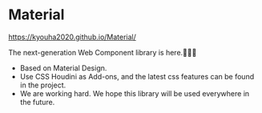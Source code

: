 # Material

https://kyouha2020.github.io/Material/

The next-generation Web Component library is here.🤯🤯🤯

* Based on Material Design.
* Use CSS Houdini as Add-ons, and the latest css features can be found in the project.
* We are working hard. We hope this library will be used everywhere in the future.
